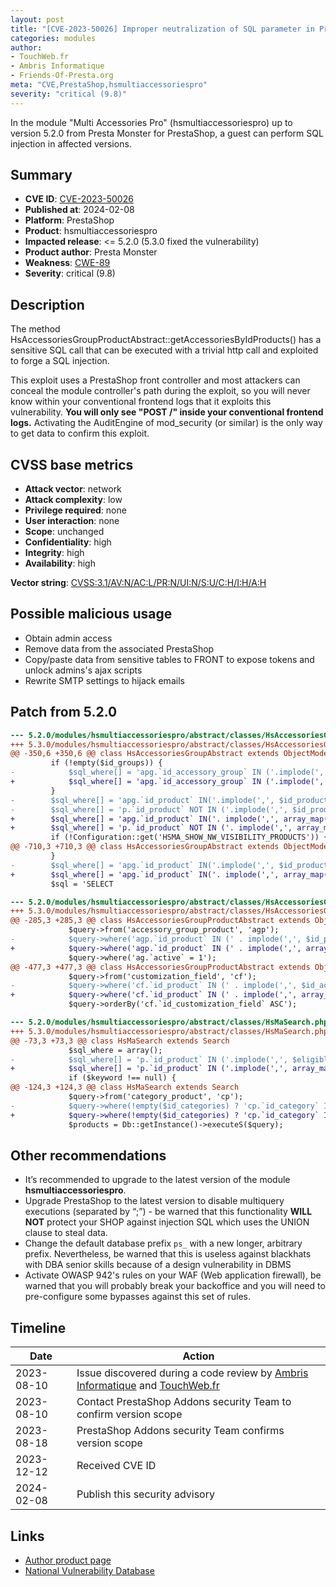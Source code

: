 ```yaml
---
layout: post
title: "[CVE-2023-50026] Improper neutralization of SQL parameter in Presta Monster - Multi Accessories Pro module for PrestaShop"
categories: modules
author:
- TouchWeb.fr
- Ambris Informatique
- Friends-Of-Presta.org
meta: "CVE,PrestaShop,hsmultiaccessoriespro"
severity: "critical (9.8)"
---
```


In the module "Multi Accessories Pro" (hsmultiaccessoriespro) up to version 5.2.0 from Presta Monster for PrestaShop, a guest can perform SQL injection in affected versions.


## Summary

* **CVE ID**: [CVE-2023-50026](https://cve.mitre.org/cgi-bin/cvename.cgi?name=CVE-2023-50026)
* **Published at**: 2024-02-08
* **Platform**: PrestaShop
* **Product**: hsmultiaccessoriespro
* **Impacted release**: <= 5.2.0 (5.3.0 fixed the vulnerability)
* **Product author**: Presta Monster
* **Weakness**: [CWE-89](https://cwe.mitre.org/data/definitions/89.html)
* **Severity**: critical (9.8)

## Description

The method HsAccessoriesGroupProductAbstract::getAccessoriesByIdProducts() has a sensitive SQL call that can be executed with a trivial http call and exploited to forge a SQL injection.

This exploit uses a PrestaShop front controller and most attackers can conceal the module controller's path during the exploit, so you will never know within your conventional frontend logs that it exploits this vulnerability. **You will only see "POST /" inside your conventional frontend logs.** Activating the AuditEngine of mod_security (or similar) is the only way to get data to confirm this exploit.

## CVSS base metrics

* **Attack vector**: network
* **Attack complexity**: low
* **Privilege required**: none
* **User interaction**: none
* **Scope**: unchanged
* **Confidentiality**: high
* **Integrity**: high
* **Availability**: high

**Vector string**: [CVSS:3.1/AV:N/AC:L/PR:N/UI:N/S:U/C:H/I:H/A:H](https://nvd.nist.gov/vuln-metrics/cvss/v3-calculator?vector=AV:N/AC:L/PR:N/UI:N/S:U/C:H/I:H/A:H)

## Possible malicious usage

* Obtain admin access
* Remove data from the associated PrestaShop
* Copy/paste data from sensitive tables to FRONT to expose tokens and unlock admins's ajax scripts
* Rewrite SMTP settings to hijack emails


## Patch from 5.2.0

```diff
--- 5.2.0/modules/hsmultiaccessoriespro/abstract/classes/HsAccessoriesGroupAbstract.php
+++ 5.3.0/modules/hsmultiaccessoriespro/abstract/classes/HsAccessoriesGroupAbstract.php
@@ -350,6 +350,6 @@ class HsAccessoriesGroupAbstract extends ObjectModel
         if (!empty($id_groups)) {
-            $sql_where[] = 'apg.`id_accessory_group` IN ('.implode(',', $id_groups).')';
+            $sql_where[] = 'apg.`id_accessory_group` IN ('.implode(',', array_map('intval', $id_groups)) . ')';
         }
-        $sql_where[] = 'apg.`id_product` IN('.implode(',', $id_products).')';
-        $sql_where[] = 'p.`id_product` NOT IN ('.implode(',', $id_products).')';
+        $sql_where[] = 'apg.`id_product` IN('. implode(',', array_map('intval', $id_products)) . ')';
+        $sql_where[] = 'p.`id_product` NOT IN ('. implode(',', array_map('intval', $id_products)) . ')';
         if (!Configuration::get('HSMA_SHOW_NW_VISIBILITY_PRODUCTS')) {
@@ -710,3 +710,3 @@ class HsAccessoriesGroupAbstract extends ObjectModel
         }
-        $sql_where[] = 'apg.`id_product` IN('.implode(',', $id_products).')';
+        $sql_where[] = 'apg.`id_product` IN('. implode(',', array_map('intval', $id_products)) . ')';
         $sql = 'SELECT
```
```diff
--- 5.2.0/modules/hsmultiaccessoriespro/abstract/classes/HsAccessoriesGroupProductAbstract.php
+++ 5.3.0/modules/hsmultiaccessoriespro/abstract/classes/HsAccessoriesGroupProductAbstract.php
@@ -285,3 +285,3 @@ class HsAccessoriesGroupProductAbstract extends ObjectModel
             $query->from('accessory_group_product', 'agp');
-            $query->where('agp.`id_product` IN (' . implode(',', $id_products) . ')');
+            $query->where('agp.`id_product` IN (' . implode(',', array_map('intval', $id_products)) . ')');
             $query->where('ag.`active` = 1');
@@ -477,3 +477,3 @@ class HsAccessoriesGroupProductAbstract extends ObjectModel
             $query->from('customization_field', 'cf');
-            $query->where('cf.`id_product` IN (' . implode(',', $id_accessories) . ')');
+            $query->where('cf.`id_product` IN (' . implode(',', array_map('intval', $id_accessories)) . ')');
             $query->orderBy('cf.`id_customization_field` ASC');
```
```diff
--- 5.2.0/modules/hsmultiaccessoriespro/abstract/classes/HsMaSearch.php
+++ 5.3.0/modules/hsmultiaccessoriespro/abstract/classes/HsMaSearch.php
@@ -73,3 +73,3 @@ class HsMaSearch extends Search
             $sql_where = array();
-            $sql_where[] = 'p.`id_product` IN ('.implode(',', $eligible_products).')';
+            $sql_where[] = 'p.`id_product` IN ('.implode(',', array_map('intval', $eligible_products)) . ')';
             if ($keyword !== null) {
@@ -124,3 +124,3 @@ class HsMaSearch extends Search
             $query->from('category_product', 'cp');
-            $query->where(!empty($id_categories) ? 'cp.`id_category` IN ('.implode(',', $id_categories).')' : null);
+            $query->where(!empty($id_categories) ? 'cp.`id_category` IN ('. implode(',', array_map('intval', $id_categories)) .')' : null);
             $products = Db::getInstance()->executeS($query);
```

## Other recommendations

* It’s recommended to upgrade to the latest version of the module **hsmultiaccessoriespro**.
* Upgrade PrestaShop to the latest version to disable multiquery executions (separated by “;”) - be warned that this functionality **WILL NOT** protect your SHOP against injection SQL which uses the UNION clause to steal data.
* Change the default database prefix `ps_` with a new longer, arbitrary prefix. Nevertheless, be warned that this is useless against blackhats with DBA senior skills because of a design vulnerability in DBMS
* Activate OWASP 942's rules on your WAF (Web application firewall), be warned that you will probably break your backoffice and you will need to pre-configure some bypasses against this set of rules.

## Timeline

| Date | Action |
|--|--|
| 2023-08-10 | Issue discovered during a code review by [Ambris Informatique](https://ambris.com/) and [TouchWeb.fr](https://www.touchweb.fr) |
| 2023-08-10 | Contact PrestaShop Addons security Team to confirm version scope |
| 2023-08-18 | PrestaShop Addons security Team confirms version scope |
| 2023-12-12 | Received CVE ID |
| 2024-02-08 | Publish this security advisory |

## Links

* [Author product page](https://addons.prestashop.com/fr/ventes-croisees-packs-produits/23426-multi-accessories-pro.html)
* [National Vulnerability Database](https://nvd.nist.gov/vuln/detail/CVE-2023-50026)
